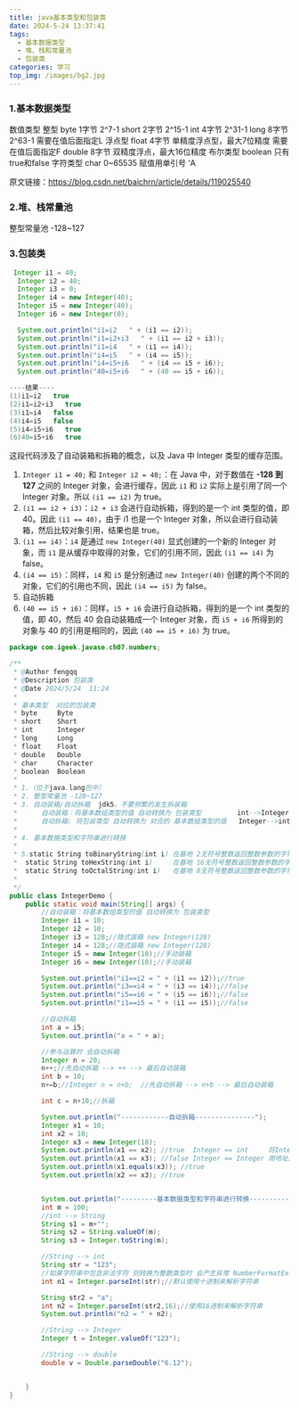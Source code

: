 ```yaml
---
title: java基本类型和包装类
date: 2024-5-24 13:37:41
tags:
  - 基本数据类型
  - 堆、栈和常量池
  - 包装类
categories: 学习
top_img: /images/bg2.jpg
---
```




### 1.基本数据类型

数值类型
整型
byte 1字节 2^7-1
short 2字节 2^15-1
int 4字节 2^31-1
long 8字节 2^63-1 需要在值后面指定L
浮点型
float 4字节 单精度浮点型，最大7位精度 需要在值后面指定F
double 8字节 双精度浮点，最大16位精度
布尔类型
boolean 只有true和false
字符类型
char 0~65535 赋值用单引号 ‘A

原文链接：https://blog.csdn.net/baichrn/article/details/119025540

### 2.堆、栈常量池

 整型常量池 -128~127



### 3.包装类

 

```java
 Integer i1 = 40;
  Integer i2 = 40;
  Integer i3 = 0;
  Integer i4 = new Integer(40);
  Integer i5 = new Integer(40);
  Integer i6 = new Integer(0);

  System.out.println("i1=i2   " + (i1 == i2));
  System.out.println("i1=i2+i3   " + (i1 == i2 + i3));
  System.out.println("i1=i4   " + (i1 == i4));
  System.out.println("i4=i5   " + (i4 == i5));
  System.out.println("i4=i5+i6   " + (i4 == i5 + i6));
  System.out.println("40=i5+i6   " + (40 == i5 + i6));

----结果----
(1)i1=i2   true
(2)i1=i2+i3   true
(3)i1=i4   false
(4)i4=i5   false
(5)i4=i5+i6   true
(6)40=i5+i6   true
```



这段代码涉及了自动装箱和拆箱的概念，以及 Java 中 Integer 类型的缓存范围。

1. `Integer i1 = 40;` 和 `Integer i2 = 40;`：在 Java 中，对于数值在 **-128 到 127** 之间的 Integer 对象，会进行缓存，因此 `i1` 和 `i2` 实际上是引用了同一个 Integer 对象。所以 `(i1 == i2)` 为 true。
2. `(i1 == i2 + i3)`：`i2 + i3` 会进行自动拆箱，得到的是一个 int 类型的值，即 40。因此 `(i1 == 40)`，由于 i1 也是一个 Integer 对象，所以会进行自动装箱，然后比较对象引用，结果也是 true。
3. `(i1 == i4)`：`i4` 是通过 `new Integer(40)` 显式创建的一个新的 Integer 对象，而 `i1` 是从缓存中取得的对象，它们的引用不同，因此 `(i1 == i4)` 为 false。
4. `(i4 == i5)`：同样，`i4` 和 `i5` 是分别通过 `new Integer(40)` 创建的两个不同的对象，它们的引用也不同，因此 `(i4 == i5)` 为 false。
5. 自动拆箱
6. `(40 == i5 + i6)`：同样，`i5 + i6` 会进行自动拆箱，得到的是一个 int 类型的值，即 40，然后 40 会自动装箱成一个 Integer 对象，而 `i5 + i6` 所得到的对象与 40 的引用是相同的，因此 `(40 == i5 + i6)` 为 true。

```java
package com.igeek.javase.ch07.numbers;

/**
 * @Author fengqq
 * @Description 包装类
 * @Date 2024/5/24  11:24
 *
 * 基本类型  对应的包装类
 * byte     Byte
 * short    Short
 * int      Integer
 * long     Long
 * float    Float
 * double   Double
 * char     Character
 * boolean  Boolean
 *
 * 1.（位于java.lang包中）
 * 2. 整型常量池 -128~127
 * 3. 自动装箱/自动拆箱  jdk5，不要频繁的发生拆装箱
 *      自动装箱：将基本数组类型的值 自动转换为 包装类型         int-->Integer  等价于 new Integer(int i)
 *      自动拆箱: 将包装类型 自动转换为 对应的 基本数组类型的值   Integer-->int  等价于 int a = intValue()
 *
 * 4. 基本数据类型和字符串进行转换
 *
 * 5.static String toBinaryString(int i) 在基地 2无符号整数返回整数参数的字符串表示形式。
 *  static String toHexString(int i)     在基地 16无符号整数返回整数参数的字符串表示形式。
 *  static String toOctalString(int i)   在基地 8无符号整数返回整数参数的字符串表示形式。
 *
 */
public class IntegerDemo {
    public static void main(String[] args) {
        //自动装箱：将基本数组类型的值 自动转换为 包装类型
        Integer i1 = 10;
        Integer i2 = 10;
        Integer i3 = 128;//隐式装箱 new Integer(128)
        Integer i4 = 128;//隐式装箱 new Integer(128)
        Integer i5 = new Integer(10);//手动装箱
        Integer i6 = new Integer(10);//手动装箱

        System.out.println("i1==i2 = " + (i1 == i2));//true
        System.out.println("i3==i4 = " + (i3 == i4));//false
        System.out.println("i5==i6 = " + (i5 == i6));//false
        System.out.println("i1==i5 = " + (i1 == i5));//false

        //自动拆箱
        int a = i5;
        System.out.println("a = " + a);

        //参与运算时 会自动拆箱
        Integer n = 20;
        n++;//先自动拆箱 --> ++ --> 最后自动装箱
        int b = 10;
        n+=b;//Integer n = n+b;  //先自动拆箱 --> n+b --> 最后自动装箱

        int c = n+10;//拆箱

        System.out.println("------------自动拆箱---------------");
        Integer x1 = 10;
        int x2 = 10;
        Integer x3 = new Integer(10);
        System.out.println(x1 == x2); //true  Integer == int     将Integer自动拆箱为int 用int==int比较
        System.out.println(x1 == x3); //false Integer == Integer 用地址比较
        System.out.println(x1.equals(x3)); //true
        System.out.println(x2 == x3); //true


        System.out.println("---------基本数据类型和字符串进行转换-----------");
        int m = 100;
        //int --> String
        String s1 = m+"";
        String s2 = String.valueOf(m);
        String s3 = Integer.toString(m);

        //String --> int
        String str = "123";
        //如果字符串中包含非法字符 则转换为整数类型时 会产生异常 NumberFormatException
        int n1 = Integer.parseInt(str);//默认使用十进制来解析字符串

        String str2 = "a";
        int n2 = Integer.parseInt(str2,16);//使用16进制来解析字符串
        System.out.println("n2 = " + n2);

        //String --> Integer
        Integer t = Integer.valueOf("123");

        //String --> double
        double v = Double.parseDouble("6.12");


    }
}

```



